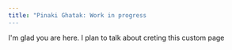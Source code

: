 ```yaml
---
title: "Pinaki Ghatak: Work in progress
---
```


I'm glad you are here. I plan to talk about creting this custom page
